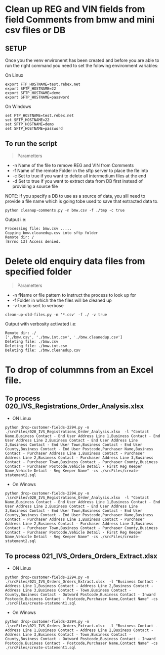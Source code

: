 # Clean up REG and VIN fields from field Comments from bmw and mini csv files or DB

## SETUP 
Once you the venv environemt has been created and before you are able to run the right command you need to set the folowing environment variables:

On Linux
```
export FTP_HOSTNAME=test.rebex.net
export SFTP_HOSTNAME=22 
export SFTP_HOSTNAME=demo
export SFTP_HOSTNAME=password
```

On Windows
```
set FTP_HOSTNAME=test.rebex.net
set SFTP_HOSTNAME=22 
set SFTP_HOSTNAME=demo
set SFTP_HOSTNAME=password
```


## To run the script

> Parametters
* -n Name of the file to remove REG and VIN from Comments
* -f Name of the remote Folder in the sftp server to place the fle into
* -c Set to true if you want to delete all intermedium files at the end
* -d Set to true if you want to extract data from DB first instead of providing a source file

NOTE: if you specify a DB to use as a source of data, you sill need to provide a file name which is going tobe used to save that extracted data to.

```
python cleanup-comments.py -n bmw.csv -f ./tmp -c true 
```


Output i.e: 
```
Processing file: bmw.csv .....
Copying bmw.cleanedup.csv into sftp folder
Remote dir: /
[Errno 13] Access denied.
```

# Delete old enquiry data files from specified folder

> Parametters
* -n fName or file pattern to instruct the process to look up for 
* -f Folder in which the the files will be cleaned up
* -v true to sert to verbose


```
clean-up-old-files.py -n '*.csv' -f ./ -v true
```

Output with verbosity activated i.e: 
```
Remote dir: ./
['./bmw.csv', './bmw.int.csv', './bmw.cleanedup.csv']
Deleting file: ./bmw.csv
Deleting file: ./bmw.int.csv
Deleting file: ./bmw.cleanedup.csv
```

# To drop of colummns from an Excel file.

## To process 020_IVS_Registrations_Order_Analysis.xlsx
* ON Linux
```
python drop-customer-fields-2294.py -n ./srcFiles/020_IVS_Registrations_Order_Analysis.xlsx  -l "Contact Name,Business Contact - End User Address Line 1,Business Contact - End User Address Line 2,Business Contact - End User Address Line 3,Business Contact - End User Town,Business Contact - End User County,Business Contact - End User Postcode,Purchaser Name,Business Contact - Purchaser Address Line 1,Business Contact - Purchaser Address Line 2,Business Contact - Purchaser Address Line 3,Business Contact - Purchaser Town,Business Contact - Purchaser County,Business Contact - Purchaser Postcode,Vehicle Detail - First Reg Keeper Name,Vehicle Detail - Reg Keeper Name" -cs ./srcFiles/create-statement2.sql
```

* On Winows 

```
python drop-customer-fields-2294.py -n .\srcFiles\020_IVS_Registrations_Order_Analysis.xlsx  -l "Contact Name,Business Contact - End User Address Line 1,Business Contact - End User Address Line 2,Business Contact - End User Address Line 3,Business Contact - End User Town,Business Contact - End User County,Business Contact - End User Postcode,Purchaser Name,Business Contact - Purchaser Address Line 1,Business Contact - Purchaser Address Line 2,Business Contact - Purchaser Address Line 3,Business Contact - Purchaser Town,Business Contact - Purchaser County,Business Contact - Purchaser Postcode,Vehicle Detail - First Reg Keeper Name,Vehicle Detail - Reg Keeper Name" -cs ./srcFiles/create-statement2.sql
```

## To process 021_IVS_Orders_Orders_Extract.xlsx

* ON Linux
```
python drop-customer-fields-2294.py -n ./srcFiles/021_IVS_Orders_Orders_Extract.xlsx  -l "Business Contact - Address Line 1,Business Contact - Address Line 2,Business Contact - Address Line 3,Business Contact - Town,Business Contact - County,Business Contact - Outward Postcode,Business Contact - Inward Postcode,Business Contact - Postcode,Purchaser Name,Contact Name" -cs ./srcFiles/create-statement1.sql 
```

* On Winows 

```
python drop-customer-fields-2294.py -n .\srcFiles\021_IVS_Orders_Orders_Extract.xlsx  -l "Business Contact - Address Line 1,Business Contact - Address Line 2,Business Contact - Address Line 3,Business Contact - Town,Business Contact - County,Business Contact - Outward Postcode,Business Contact - Inward Postcode,Business Contact - Postcode,Purchaser Name,Contact Name" -cs ./srcFiles/create-statement1.sql 
```
